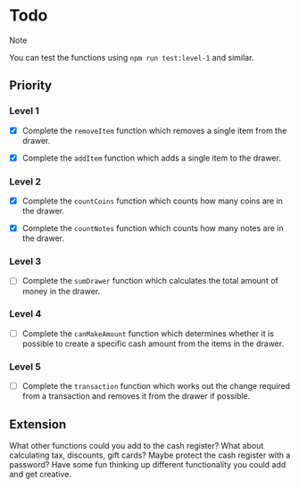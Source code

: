 # Todo

> [!NOTE]
>
> You can test the functions using `npm run test:level-1` and similar.

## Priority

### Level 1

- [X] Complete the `removeItem` function which removes a single item from the
      drawer.

- [X] Complete the `addItem` function which adds a single item to the drawer.

### Level 2

- [X] Complete the `countCoins` function which counts how many coins are in the
      drawer.

- [X] Complete the `countNotes` function which counts how many notes are in the
      drawer.

### Level 3

- [ ] Complete the `sumDrawer` function which calculates the total amount of
      money in the drawer.

### Level 4

- [ ] Complete the `canMakeAmount` function which determines whether it is
      possible to create a specific cash amount from the items in the drawer.

### Level 5

- [ ] Complete the `transaction` function which works out the change required
      from a transaction and removes it from the drawer if possible.

## Extension

What other functions could you add to the cash register? What about calculating
tax, discounts, gift cards? Maybe protect the cash register with a password?
Have some fun thinking up different functionality you could add and get
creative.
